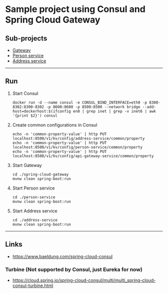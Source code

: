 
# Sample project using Consul and Spring Cloud Gateway

## Sub-projects

* [Gateway](spring-cloud-gateway/)
* [Person service](person-service/)
* [Address service](address-service/)

---

## Run

1. Start Consul
	```
	docker run -d --name consul -e CONSUL_BIND_INTERFACE=eth0 -p 8300-8302:8300-8302 -p 8600:8600 -p 8500:8500 --network bridge --add-host=dockerhost:$(ifconfig en0 | grep inet | grep -v inet6 | awk '{print $2}') consul
	```

2. Create common configurations in Consul
	```
	echo -n 'common-property-value' | http PUT localhost:8500/v1/kv/config/address-service/common/property
	echo -n 'common-property-value' | http PUT localhost:8500/v1/kv/config/person-service/common/property
	echo -n 'common-property-value' | http PUT localhost:8500/v1/kv/config/api-gateway-service/common/property
	```

2. Start Gateway
	```
	cd ./spring-cloud-gateway
	mvnw clean spring-boot:run
	```

3. Start Person service
	```
	cd ./person-service
	mvnw clean spring-boot:run
	```

4. Start Address service
	```
	cd ./address-service
	mvnw clean spring-boot:run
	```

---

## Links

* https://www.baeldung.com/spring-cloud-consul

### Turbine (Not supported by Consul, just Eureka for now)
* https://cloud.spring.io/spring-cloud-consul/multi/multi_spring-cloud-consul-turbine.html
